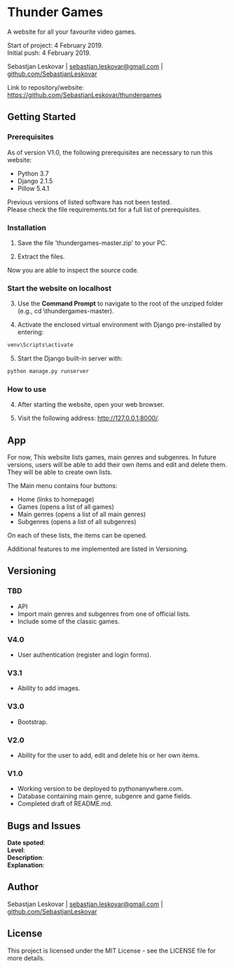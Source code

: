 # Thunder Games
A website for all your favourite video games.

Start of project: 4 February 2019.  
Initial push: 4 February 2019.

Sebastjan Leskovar | [sebastjan.leskovar@gmail.com](mailto:sebastjan.leskovar@gmail.com) | [github.com/SebastjanLeskovar](https://github.com/SebastjanLeskovar)

Link to repository/website: https://github.com/SebastjanLeskovar/thundergames

## Getting Started

### Prerequisites

As of version V1.0, the following prerequisites are necessary to run this website:
- Python 3.7
- Django 2.1.5
- Pillow 5.4.1

Previous versions of listed software has not been tested.  
Please check the file requirements.txt for a full list of prerequisites.

### Installation

1. Save the file 'thundergames-master.zip' to your PC.

2. Extract the files.

Now you are able to inspect the source code.

### Start the website on localhost

3. Use the <b>Command Prompt</b> to navigate to the root of the unziped folder (e.g., cd \thundergames-master).

4. Activate the enclosed virtual environment with Django pre-installed by entering:
```bash
venv\Scripts\activate
```

5. Start the Django built-in server with:
```bash
python manage.py runserver
```

### How to use

4. After starting the website, open your web browser.

5. Visit the following address: http://127.0.0.1:8000/.

## App

For now, This website lists games, main genres and subgenres. In future versions, users will be able to add their own items and edit and delete them. They will be able to create own lists.

The Main menu contains four buttons:
- Home (links to homepage)
- Games (opens a list of all games)
- Main genres (opens a list of all main genres)
- Subgenres (opens a list of all subgenres)

On each of these lists, the items can be opened.

Additional features to me implemented are listed in Versioning.

## Versioning

### TBD

- API
- Import main genres and subgenres from one of official lists.
- Include some of the classic games.

### V4.0

- User authentication (register and login forms).

### V3.1
- Ability to add images.

### V3.0

- Bootstrap.

### V2.0

- Ability for the user to add, edit and delete his or her own items.

### V1.0

- Working version to be deployed to pythonanywhere.com.
- Database containing main genre, subgenre and game fields.
- Completed draft of README.md.

## Bugs and Issues

<b>Date spoted</b>:  
<b>Level</b>:  
<b>Description</b>:  
<b>Explanation</b>:  

## Author

Sebastjan Leskovar | [sebastjan.leskovar@gmail.com](mailto:sebastjan.leskovar@gmail.com) | [github.com/SebastjanLeskovar](https://github.com/SebastjanLeskovar)

## License

This project is licensed under the MIT License - see the LICENSE file for more details.
